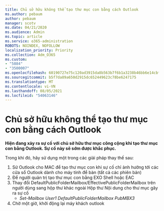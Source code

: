 ```yaml
---
title: Chủ sở hữu không thể tạo thư mục con bằng cách Outlook
ms.author: pebaum
author: pebaum
manager: scotv
ms.date: 04/21/2020
ms.audience: Admin
ms.topic: article
ms.service: o365-administration
ROBOTS: NOINDEX, NOFOLLOW
localization_priority: Priority
ms.collection: Adm_O365
ms.custom:
- "5884"
- "3500007"
ms.openlocfilehash: 60190727e75c120ad3915da8b563b7f6b1a3238b46bb6e14cbf956365e1a84e0
ms.sourcegitcommit: b5f7da89a650d2915dc652449623c78be6247175
ms.translationtype: MT
ms.contentlocale: vi-VN
ms.lasthandoff: 08/05/2021
ms.locfileid: "54063146"
---
```

# <a name="owner-cannot-create-sub-folder-using-outlook"></a>Chủ sở hữu không thể tạo thư mục con bằng cách Outlook

**Hiện đang xảy ra sự cố với chủ sở hữu thư mục công cộng khi tạo thư mục con bằng Outlook. Sự cố này sẽ sớm được khắc phục.**

Trong khi đó, hãy sử dụng một trong các giải pháp thay thế sau:

1. Sử Outlook cho MAC để tạo thư mục con khi sự cố chỉ ảnh hưởng tới các cửa sổ Outlook dành cho máy tính để bàn (tất cả các phiên bản)
2. Để người quản trị tạo thư mục con bằng EXO Shell hoặc EAC
3. Thay đổi DefaultPublicFolderMailbox/EffectivePublicFolderMailbox trên người dùng sang hộp thư khác ngoài Hộp thư Nội dung cho thư mục gây ra sự cố  
    - *Set-Mailbox User1 DefaultPublicFolderMailbox PubMBX3*
4. Chờ một giờ, khởi động lại máy khách outlook
